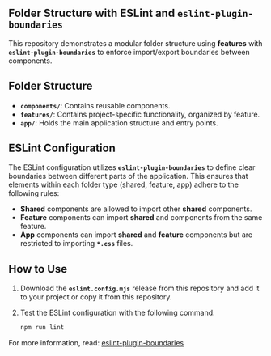 ## Folder Structure with ESLint and `eslint-plugin-boundaries`

This repository demonstrates a modular folder structure using **features** with **`eslint-plugin-boundaries`** to enforce import/export boundaries between components.

## Folder Structure

- **`components/`**: Contains reusable components.
- **`features/`**: Contains project-specific functionality, organized by feature.
- **`app/`**: Holds the main application structure and entry points.

## ESLint Configuration

The ESLint configuration utilizes **`eslint-plugin-boundaries`** to define clear boundaries between different parts of the application. This ensures that elements within each folder type (shared, feature, app) adhere to the following rules:

- **Shared** components are allowed to import other **shared** components.
- **Feature** components can import **shared** and components from the same feature.
- **App** components can import **shared** and **feature** components but are restricted to importing **`*.css`** files.

## How to Use

1. Download the **`eslint.config.mjs`** release from this repository and add it to your project or copy it from this repository.

2. Test the ESLint configuration with the following command:
   ```bash
   npm run lint
   ```

For more information, read: [eslint-plugin-boundaries](https://www.npmjs.com/package/eslint-plugin-boundaries)
